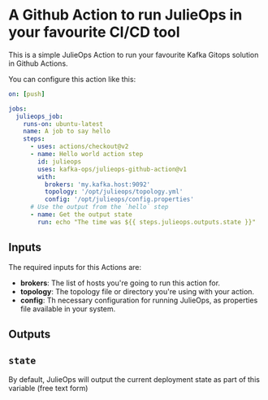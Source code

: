 # A Github Action to run JulieOps in your favourite CI/CD tool

This is a simple JulieOps Action to run your favourite Kafka Gitops solution in Github Actions.

You can configure this action like this:

```yaml
on: [push]

jobs:
  julieops_job:
    runs-on: ubuntu-latest
    name: A job to say hello
    steps:
      - uses: actions/checkout@v2
      - name: Hello world action step
        id: julieops
        uses: kafka-ops/julieops-github-action@v1
        with:
          brokers: 'my.kafka.host:9092'
          topology: '/opt/julieops/topology.yml'
          config: '/opt/julieops/config.properties'
      # Use the output from the `hello` step
      - name: Get the output state
        run: echo "The time was ${{ steps.julieops.outputs.state }}"
```

## Inputs

The required inputs for this Actions are:

* **brokers**: The list of hosts you're going to run this action for.
* **topology**: The topology file or directory you're using with your action.
* **config**: Th necessary configuration for running JulieOps, as properties file available in your system.

## Outputs

## `state`

By default, JulieOps will output the current deployment state as part of this variable (free text form) 
